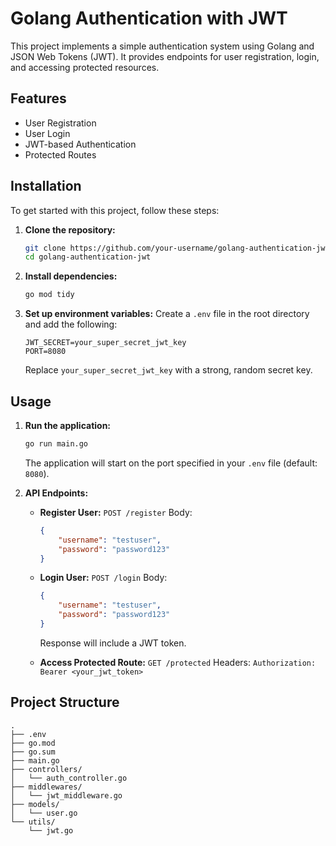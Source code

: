 # Golang Authentication with JWT

This project implements a simple authentication system using Golang and JSON Web Tokens (JWT). It provides endpoints for user registration, login, and accessing protected resources.

## Features

*   User Registration
*   User Login
*   JWT-based Authentication
*   Protected Routes

## Installation

To get started with this project, follow these steps:

1.  **Clone the repository:**

    ```bash
    git clone https://github.com/your-username/golang-authentication-jwt.git
    cd golang-authentication-jwt
    ```

2.  **Install dependencies:**

    ```bash
    go mod tidy
    ```

3.  **Set up environment variables:**
    Create a `.env` file in the root directory and add the following:

    ```
    JWT_SECRET=your_super_secret_jwt_key
    PORT=8080
    ```
    Replace `your_super_secret_jwt_key` with a strong, random secret key.

## Usage

1.  **Run the application:**

    ```bash
    go run main.go
    ```

    The application will start on the port specified in your `.env` file (default: `8080`).

2.  **API Endpoints:**

    *   **Register User:**
        `POST /register`
        Body:
        ```json
        {
            "username": "testuser",
            "password": "password123"
        }
        ```

    *   **Login User:**
        `POST /login`
        Body:
        ```json
        {
            "username": "testuser",
            "password": "password123"
        }
        ```
        Response will include a JWT token.

    *   **Access Protected Route:**
        `GET /protected`
        Headers:
        `Authorization: Bearer <your_jwt_token>`

## Project Structure

```
.
├── .env
├── go.mod
├── go.sum
├── main.go
├── controllers/
│   └── auth_controller.go
├── middlewares/
│   └── jwt_middleware.go
├── models/
│   └── user.go
└── utils/
    └── jwt.go
